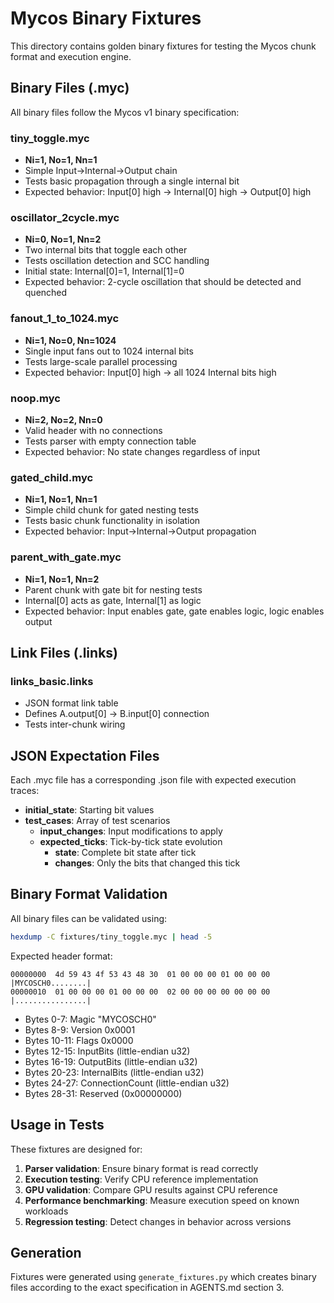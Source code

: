 # Mycos Binary Fixtures

This directory contains golden binary fixtures for testing the Mycos chunk format and execution engine.

## Binary Files (.myc)

All binary files follow the Mycos v1 binary specification:

### tiny_toggle.myc
- **Ni=1, No=1, Nn=1**
- Simple Input→Internal→Output chain
- Tests basic propagation through a single internal bit
- Expected behavior: Input[0] high → Internal[0] high → Output[0] high

### oscillator_2cycle.myc  
- **Ni=0, No=1, Nn=2**
- Two internal bits that toggle each other
- Tests oscillation detection and SCC handling
- Initial state: Internal[0]=1, Internal[1]=0
- Expected behavior: 2-cycle oscillation that should be detected and quenched

### fanout_1_to_1024.myc
- **Ni=1, No=0, Nn=1024**
- Single input fans out to 1024 internal bits
- Tests large-scale parallel processing
- Expected behavior: Input[0] high → all 1024 Internal bits high

### noop.myc
- **Ni=2, No=2, Nn=0**
- Valid header with no connections
- Tests parser with empty connection table
- Expected behavior: No state changes regardless of input

### gated_child.myc
- **Ni=1, No=1, Nn=1**
- Simple child chunk for gated nesting tests
- Tests basic chunk functionality in isolation
- Expected behavior: Input→Internal→Output propagation

### parent_with_gate.myc
- **Ni=1, No=1, Nn=2**
- Parent chunk with gate bit for nesting tests
- Internal[0] acts as gate, Internal[1] as logic
- Expected behavior: Input enables gate, gate enables logic, logic enables output

## Link Files (.links)

### links_basic.links
- JSON format link table
- Defines A.output[0] → B.input[0] connection
- Tests inter-chunk wiring

## JSON Expectation Files

Each .myc file has a corresponding .json file with expected execution traces:

- **initial_state**: Starting bit values
- **test_cases**: Array of test scenarios
  - **input_changes**: Input modifications to apply
  - **expected_ticks**: Tick-by-tick state evolution
    - **state**: Complete bit state after tick
    - **changes**: Only the bits that changed this tick

## Binary Format Validation

All binary files can be validated using:

```bash
hexdump -C fixtures/tiny_toggle.myc | head -5
```

Expected header format:
```
00000000  4d 59 43 4f 53 43 48 30  01 00 00 00 01 00 00 00  |MYCOSCH0........|
00000010  01 00 00 00 01 00 00 00  02 00 00 00 00 00 00 00  |................|
```

- Bytes 0-7: Magic "MYCOSCH0"
- Bytes 8-9: Version 0x0001
- Bytes 10-11: Flags 0x0000
- Bytes 12-15: InputBits (little-endian u32)
- Bytes 16-19: OutputBits (little-endian u32)
- Bytes 20-23: InternalBits (little-endian u32)
- Bytes 24-27: ConnectionCount (little-endian u32)
- Bytes 28-31: Reserved (0x00000000)

## Usage in Tests

These fixtures are designed for:

1. **Parser validation**: Ensure binary format is read correctly
2. **Execution testing**: Verify CPU reference implementation
3. **GPU validation**: Compare GPU results against CPU reference
4. **Performance benchmarking**: Measure execution speed on known workloads
5. **Regression testing**: Detect changes in behavior across versions

## Generation

Fixtures were generated using `generate_fixtures.py` which creates binary files according to the exact specification in AGENTS.md section 3.